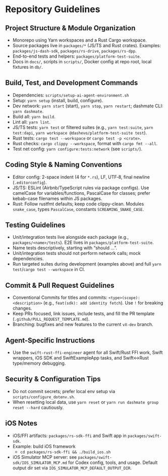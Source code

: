 # Repository Guidelines

## Project Structure & Module Organization
- Monorepo using Yarn workspaces and a Rust Cargo workspace.
- Source packages live in `packages/*` (JS/TS and Rust crates). Examples: `packages/js-dash-sdk`, `packages/rs-drive`, `packages/rs-dpp`.
- End-to-end tests and helpers: `packages/platform-test-suite`.
- Docs in `docs/`, scripts in `scripts/`, Docker config at repo root, local fixtures in `db/`.

## Build, Test, and Development Commands
- Dependencies: `scripts/setup-ai-agent-environment.sh`
- Setup: `yarn setup` (install, build, configure).
- Dev network: `yarn start` (start), `yarn stop`, `yarn restart`; dashmate CLI: `yarn dashmate`.
- Build all: `yarn build`.
- Lint all: `yarn lint`.
- JS/TS tests: `yarn test` or filtered suites (e.g., `yarn test:suite`, `yarn test:dapi`, `yarn workspace @dashevo/platform-test-suite test`).
- Rust tests: `cargo test --workspace` or `cargo test -p <crate>`.
- Rust checks: `cargo clippy --workspace`, format with `cargo fmt --all`.
- Test net config: `yarn configure:tests:network` (see `scripts/`).

## Coding Style & Naming Conventions
- Editor config: 2-space indent (4 for `*.rs`), LF, UTF‑8, final newline (`.editorconfig`).
- JS/TS: ESLint (Airbnb/TypeScript rules via package configs). Use camelCase for variables/functions, PascalCase for classes; prefer kebab-case filenames within JS packages.
- Rust: Follow rustfmt defaults; keep code clippy-clean. Modules `snake_case`, types `PascalCase`, constants `SCREAMING_SNAKE_CASE`.

## Testing Guidelines
- Unit/integration tests live alongside each package (e.g., `packages/<name>/tests`). E2E lives in `packages/platform-test-suite`.
- Name tests descriptively, starting with “should …”.
- Unit/integration tests should not perform network calls; mock dependencies.
- Run targeted suites during development (examples above) and full `yarn test`/`cargo test --workspace` in CI.

## Commit & Pull Request Guidelines
- Conventional Commits for titles and commits: `<type>(scope): <description>` (e.g., `feat(sdk): add identity fetch`). Use `!` for breaking changes.
- Keep PRs focused, link issues, include tests, and fill the PR template (`.github/PULL_REQUEST_TEMPLATE.md`).
- Branching: bugfixes and new features to the current `vX-dev` branch.

## Agent-Specific Instructions
- Use the `swift-rust-ffi-engineer` agent for all Swift/Rust FFI work, Swift wrappers, iOS SDK and SwiftExampleApp tasks, and Swift↔Rust type/memory debugging.

## Security & Configuration Tips
- Do not commit secrets; prefer local env setup via `scripts/configure_dotenv.sh`.
- When resetting local data, use `yarn reset` or `yarn run dashmate group reset --hard` cautiously.

## iOS Notes
- iOS/FFI artifacts: `packages/rs-sdk-ffi` and Swift app in `packages/swift-sdk`.
- Example: build iOS framework
  - `cd packages/rs-sdk-ffi && ./build_ios.sh`
 - iOS Simulator MCP server: see `packages/swift-sdk/IOS_SIMULATOR_MCP.md` for Codex config, tools, and usage. Default output dir set via `IOS_SIMULATOR_MCP_DEFAULT_OUTPUT_DIR`.
